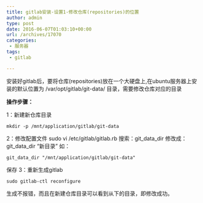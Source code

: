 ```yaml
---
title: gitlab安装-设置1-修改仓库(repositories)的位置
author: admin
type: post
date: 2016-06-07T01:03:10+00:00
url: /archives/17070
categories:
 - 服务器
tags:
 - gitlab

---
```

安装好gitlab后，要将仓库(repositories)放在一个大硬盘上,在ubuntu服务器上安装的默认位置为 /var/opt/gitlab/git-data/ 目录，需要修改仓库对应的目录

**操作步骤：**

1：新建新仓库目录

```
mkdir -p /mnt/application/gitlab/git-data
```

2：修改配置文件 sudo vi /etc/gitlab/gitlab.rb
搜索：git\_data\_dir 修改成：git\_data\_dir “新目录”
如：

```
git_data_dir "/mnt/application/gitlab/git-data"
```

保存
3：重新生成gitlab

```
sudo gitlab-ctl reconfigure
```

生成不报错，而且在新建仓库目录可以看到从下的目录，即修改成功。
